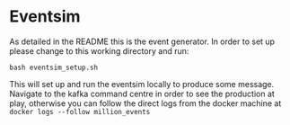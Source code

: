 # Eventsim

As detailed in the README this is the event generator. In order to set up please change to this working directory and run:

```commandline
bash eventsim_setup.sh
```

This will set up and run the eventsim locally to produce some message. Navigate to the kafka command centre in order to see the production at play, otherwise you can follow the direct logs from the docker machine at `docker logs --follow million_events`